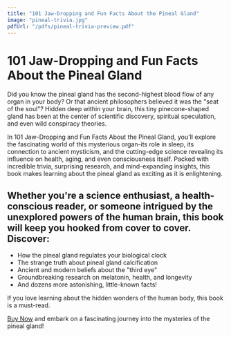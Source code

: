 ```yaml
---
title: "101 Jaw-Dropping and Fun Facts About the Pineal Gland"
image: "pineal-trivia.jpg"
pdfUrl: "/pdfs/pineal-trivia-preview.pdf"
---
```


# 101 Jaw-Dropping and Fun Facts About the Pineal Gland

Did you know the pineal gland has the second-highest blood flow of any organ in your body? Or that ancient philosophers believed it was the "seat of the soul"? Hidden deep within your brain, this tiny pinecone-shaped gland has been at the center of scientific discovery, spiritual speculation, and even wild conspiracy theories.

In 101 Jaw-Dropping and Fun Facts About the Pineal Gland, you'll explore the fascinating world of this mysterious organ-its role in sleep, its connection to ancient mysticism, and the cutting-edge science revealing its influence on health, aging, and even consciousness itself. Packed with incredible trivia, surprising research, and mind-expanding insights, this book makes learning about the pineal gland as exciting as it is enlightening.

## Whether you're a science enthusiast, a health-conscious reader, or someone intrigued by the unexplored powers of the human brain, this book will keep you hooked from cover to cover. Discover:

- How the pineal gland regulates your biological clock
- The strange truth about pineal gland calcification
- Ancient and modern beliefs about the "third eye"
- Groundbreaking research on melatonin, health, and longevity
- And dozens more astonishing, little-known facts!

If you love learning about the hidden wonders of the human body, this book is a must-read. 

[Buy Now](#) and embark on a fascinating journey into the mysteries of the pineal gland! 